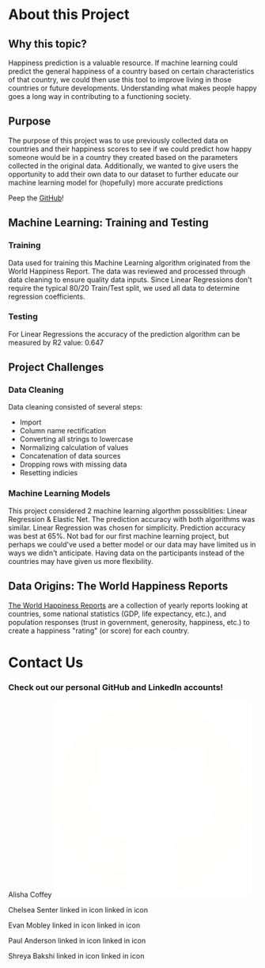 # About this Project
## Why this topic?
Happiness prediction is a valuable resource. If machine learning could predict the general happiness of a country based on certain characteristics of that country, we could then use this tool to improve living in those countries or future developments. Understanding what makes people happy goes a long way in contributing to a functioning society.

## Purpose
The purpose of this project was to use previously collected data on countries and their happiness scores to see if we could predict how happy someone would be in a country they created based on the parameters collected in the original data. Additionally, we wanted to give users the opportunity to add their own data to our dataset to further educate our machine learning model for (hopefully) more accurate predictions

Peep the [GitHub](https://github.com/chelseasenter/Project_3)!

## Machine Learning: Training and Testing
### Training
Data used for training this Machine Learning algorithm originated from the World Happiness Report. The data was reviewed and processed through data cleaning to ensure quality data inputs. Since Linear Regressions don't require the typical 80/20 Train/Test split, we used all data to determine regression coefficients.

### Testing
For Linear Regressions the accuracy of the prediction algorithm can be measured by R2 value: 0.647

## Project Challenges
### Data Cleaning
Data cleaning consisted of several steps:

- Import
- Column name rectification
- Converting all strings to lowercase
- Normalizing calculation of values
- Concatenation of data sources
- Dropping rows with missing data
- Resetting indicies

### Machine Learning Models
This project considered 2 machine learning algorthm posssiblities: Linear Regression & Elastic Net. The prediction accuracy with both algorithms was similar. Linear Regression was chosen for simplicity. Prediction accuracy was best at 65%. Not bad for our first machine learning project, but perhaps we could've used a better model or our data may have limited us in ways we didn't anticipate. Having data on the participants instead of the countries may have given us more flexibility.

## Data Origins: The World Happiness Reports
[The World Happiness Reports](https://worldhappiness.report/) are a collection of yearly reports looking at countries, some national statistics (GDP, life expectancy, etc.), and population responses (trust in government, generosity, happiness, etc.) to create a happiness "rating" (or score) for each country.

# Contact Us
### Check out our personal GitHub and LinkedIn accounts!

Alisha Coffey ![Webpage/images/github.png](Webpage/images/github.png)

Chelsea Senter linked in icon linked in icon

Evan Mobley linked in icon linked in icon

Paul Anderson linked in icon linked in icon

Shreya Bakshi linked in icon linked in icon
